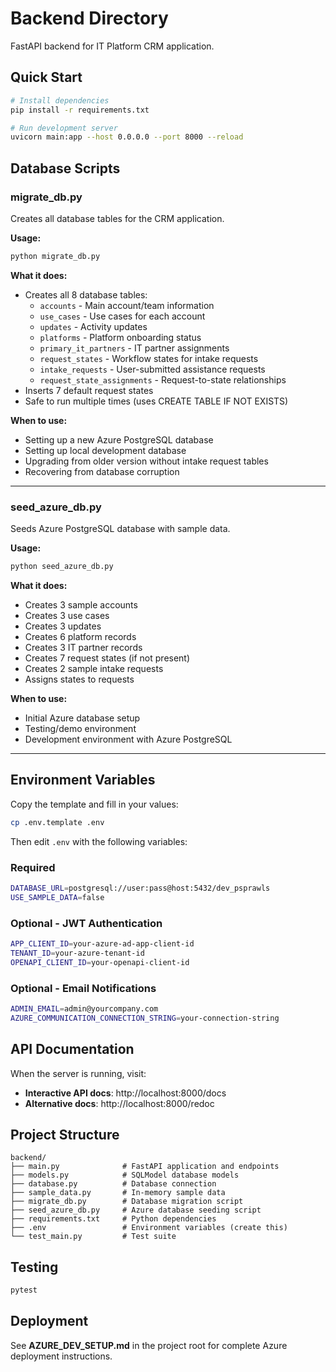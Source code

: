 # Backend Directory

FastAPI backend for IT Platform CRM application.

## Quick Start

```bash
# Install dependencies
pip install -r requirements.txt

# Run development server
uvicorn main:app --host 0.0.0.0 --port 8000 --reload
```

## Database Scripts

### migrate_db.py
Creates all database tables for the CRM application.

**Usage:**
```bash
python migrate_db.py
```

**What it does:**
- Creates all 8 database tables:
  - `accounts` - Main account/team information
  - `use_cases` - Use cases for each account
  - `updates` - Activity updates
  - `platforms` - Platform onboarding status
  - `primary_it_partners` - IT partner assignments
  - `request_states` - Workflow states for intake requests
  - `intake_requests` - User-submitted assistance requests
  - `request_state_assignments` - Request-to-state relationships
- Inserts 7 default request states
- Safe to run multiple times (uses CREATE TABLE IF NOT EXISTS)

**When to use:**
- Setting up a new Azure PostgreSQL database
- Setting up local development database
- Upgrading from older version without intake request tables
- Recovering from database corruption

---

### seed_azure_db.py
Seeds Azure PostgreSQL database with sample data.

**Usage:**
```bash
python seed_azure_db.py
```

**What it does:**
- Creates 3 sample accounts
- Creates 3 use cases
- Creates 3 updates
- Creates 6 platform records
- Creates 3 IT partner records
- Creates 7 request states (if not present)
- Creates 2 sample intake requests
- Assigns states to requests

**When to use:**
- Initial Azure database setup
- Testing/demo environment
- Development environment with Azure PostgreSQL

---

## Environment Variables

Copy the template and fill in your values:

```bash
cp .env.template .env
```

Then edit `.env` with the following variables:

### Required
```bash
DATABASE_URL=postgresql://user:pass@host:5432/dev_psprawls
USE_SAMPLE_DATA=false
```

### Optional - JWT Authentication
```bash
APP_CLIENT_ID=your-azure-ad-app-client-id
TENANT_ID=your-azure-tenant-id
OPENAPI_CLIENT_ID=your-openapi-client-id
```

### Optional - Email Notifications
```bash
ADMIN_EMAIL=admin@yourcompany.com
AZURE_COMMUNICATION_CONNECTION_STRING=your-connection-string
```

## API Documentation

When the server is running, visit:
- **Interactive API docs**: http://localhost:8000/docs
- **Alternative docs**: http://localhost:8000/redoc

## Project Structure

```
backend/
├── main.py              # FastAPI application and endpoints
├── models.py            # SQLModel database models
├── database.py          # Database connection
├── sample_data.py       # In-memory sample data
├── migrate_db.py        # Database migration script
├── seed_azure_db.py     # Azure database seeding script
├── requirements.txt     # Python dependencies
├── .env                 # Environment variables (create this)
└── test_main.py         # Test suite
```

## Testing

```bash
pytest
```

## Deployment

See **AZURE_DEV_SETUP.md** in the project root for complete Azure deployment instructions.
